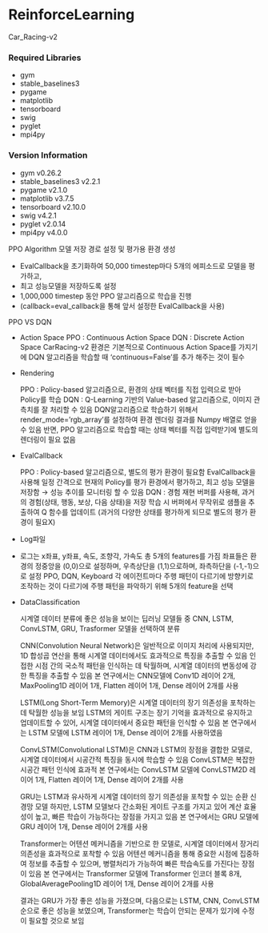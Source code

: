 # ReinforceLearning

Car_Racing-v2

### Required Libraries

- gym
- stable_baselines3
- pygame
- matplotlib
- tensorboard
- swig
- pyglet
- mpi4py

### Version Information

- gym  v0.26.2
- stable_baselines3  v2.2.1
- pygame  v2.1.0
- matplotlib  v3.7.5
- tensorboard  v2.10.0
- swig  v4.2.1
- pyglet  v2.0.14
- mpi4py  v4.0.0


PPO Algorithm
모델 저장 경로 설정 및 평가용 환경 생성
- EvalCallback을 초기화하여 50,000 timestep마다 5개의 에피소드로 모델을 평가하고,
- 최고 성능모델을 저장하도록 설정
- 1,000,000 timestep 동안 PPO 알고리즘으로 학습을 진행 
- (callback=eval_callback을 통해 앞서 설정한 EvalCallback을 사용)

PPO VS DQN

- Action Space
  PPO : Continuous Action Space
  DQN : Discrete Action Space
  CarRacing-v2 환경은 기본적으로 Continuous Action Space를 가지기에 
  DQN 알고리즘을 학습할 때 ‘continuous=False’를 추가 해주는 것이 필수

- Rendering

  PPO : Policy-based 알고리즘으로, 환경의 상태 벡터를 직접 입력으로 받아 Policy를 학습
  DQN : Q-Learning 기반의 Value-based 알고리즘으로, 이미지 관측치를 잘 처리할 수 있음
  DQN알고리즘으로 학습하기 위해서 render_mode=’rgb_array’를 설정하여 
  환경 렌더링 결과를 Numpy 배열로 얻을 수 있음
  반면, PPO 알고리즘으로 학습할 때는 상태 벡터를 직접 입력받기에 별도의 렌더링이 필요 없음
        

- EvalCallback

  PPO : Policy-based 알고리즘으로, 별도의 평가 환경이 필요함
  EvalCallback을 사용해 일정 간격으로 현재의 Policy를 평가 환경에서 평가하고,
  최고 성능 모델을 저장함 → 성능 추이를 모니터링 할 수 있음
   DQN : 경험 재현 버퍼를 사용해, 과거의 경험(상태, 행동, 보상, 다음 상태)을 저장
  학습 시 버퍼에서 무작위로 샘플을 추출하여 Q 함수를 업데이트
  (과거의 다양한 상태를 평가하게 되므로 별도의 평가 환경이 필요X)

- Log파일
- 
  로그는 x좌표, y좌표, 속도, 조향각, 가속도 총 5개의 features를 가짐
  좌표들은 환경의 정중앙을 (0,0)으로 설정하며, 우측상단을 (1,1)으로하며, 좌측하단을 (-1,-1)으로 설정
  PPO, DQN, Keyboard 각 에이전트마다 주행 패턴이 다르기에 방향키로 조작하는 것이 다르기에 주행 패턴을 파악하기 위해 5개의 feature을 선택

- DataClassification
  
  시계열 데이터 분류에 좋은 성능을 보이는 딥러닝 모델들 중 CNN, LSTM, ConvLSTM, GRU, Trasformer 모델을 선택하여 분류

  CNN(Convolution Neural Network)은 일반적으로 이미지 처리에 사용되지만, 1D 합성곱 연산을 통해 시계열 데이터에서도 효과적으로 특징을 추출할 수 있음
  인접한 시점 간의 국소적 패턴을 인식하는 데 탁월하며, 시계열 데이터의 변동성에 강한 특징을 추출할 수 있음
  본 연구에서는 CNN모델에 Conv1D 레이어 2개, MaxPooling1D 레이어 1개, Flatten 레이어 1개, Dense 레이어 2개를 사용

  LSTM(Long Short-Term Memory)은 시계열 데이터의 장기 의존성을 포착하는 데 탁월한 성능을 보임
  LSTM의 게이트 구조는 장기 기억을 효과적으로 유지하고 업데이트할 수 있어, 시계열 데이터에서 중요한 패턴을 인식할 수 있음
  본 연구에서는 LSTM 모델에 LSTM 레이어 1개, Dense 레이어 2개를 사용하였음

  ConvLSTM(Convolutional LSTM)은 CNN과 LSTM의 장점을 결합한 모델로, 시계열 데이터에서 시공간적 특징을 동시에 학습할 수 있음 ConvLSTM은 복잡한 시공간 패턴 인식에 효과적
  본 연구에서는 ConvLSTM 모델에 ConvLSTM2D 레이어 1개, Flatten 레이어 1개, Dense 레이어 2개를 사용

  GRU는 LSTM과 유사하게 시계열 데이터의 장기 의존성을 포착할 수 있는 순환 신경망 모델
  하지만, LSTM 모델보다 간소화된 게이트 구조를 가지고 있어 계산 효율성이 높고, 빠른 학습이 가능하다는 장점을 가지고 있음
  본 연구에서는 GRU 모델에 GRU 레이어 1개, Dense 레이어 2개를 사용
  
  Transformer는 어텐션 메커니즘을 기반으로 한 모델로, 시계열 데이터에서 장거리 의존성을 효과적으로 포착할 수 있음
  어텐션 메커니즘을 통해 중요한 시점에 집중하여 정보를 추출할 수 있으며, 병렬처리가 가능하여 빠른 학습속도를 가진다는 장점이 있음
  본 연구에서는 Transformer 모델에 Transformer 인코더 블록 8개, GlobalAveragePooling1D 레이어 1개, Dense 레이어 2개를 사용

  결과는 GRU가 가장 좋은 성능을 가졌으며, 다음으로는 LSTM, CNN, ConvLSTM 순으로 좋은 성능을 보였으며,
  Transformer는 학습이 안되는 문제가 있기에 수정이 필요할 것으로 보임

